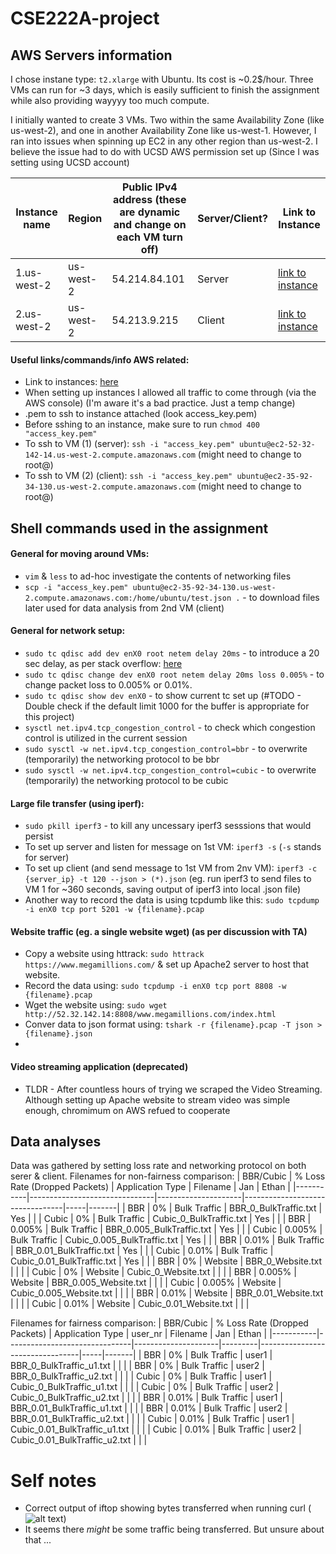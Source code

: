 # CSE222A-project

## AWS Servers information
I chose instane type: `t2.xlarge` with Ubuntu. Its cost is ~0.2$/hour. Three VMs can run for ~3 days, which is easily sufficient to finish the assignment while also providing wayyyy too much compute.

I initially wanted to create 3 VMs. Two within the same Availability Zone (like us-west-2), and one in another Availability Zone like us-west-1. However, I ran into issues when spinning up EC2 in any other region than us-west-2. I believe the issue had to do with UCSD AWS permission set up (Since I was setting using UCSD account)

| Instance name | Region | Public IPv4 address (these are dynamic and change on each VM turn off)  | Server/Client?   | Link to Instance |
|---------------|----------|----------|----------|------------------|
|   1.us-west-2       |   us-west-2  |   54.214.84.101|   Server  | [link to instance](https://us-west-2.console.aws.amazon.com/ec2/home?region=us-west-2#InstanceDetails:instanceId=i-0a12e67effb95a521)      |
|   2.us-west-2       |   us-west-2  |   54.213.9.215  |   Client  | [link to instance](https://us-west-2.console.aws.amazon.com/ec2/home?region=us-west-2#InstanceDetails:instanceId=i-07929b2333abd47c0)      |

#### Useful links/commands/info AWS related:
* Link to instances: [here](https://us-west-2.console.aws.amazon.com/ec2/home?region=us-west-2#Instances:instanceState=running)
* When setting up instances I allowed all traffic to come through (via the AWS console) (I'm aware it's a bad practice. Just a temp change)
* .pem to ssh to instance attached (look access_key.pem)
* Before sshing to an instance, make sure to run `chmod 400 "access_key.pem"`
* To ssh to VM (1) (server): `ssh -i "access_key.pem" ubuntu@ec2-52-32-142-14.us-west-2.compute.amazonaws.com` (might need to change to root@)
* To ssh to VM (2) (client): `ssh -i "access_key.pem" ubuntu@ec2-35-92-34-130.us-west-2.compute.amazonaws.com` (might need to change to root@)


## Shell commands used in the assignment

#### General for moving around VMs:
* `vim` & `less` to ad-hoc investigate the contents of networking files
* `scp -i "access_key.pem" ubuntu@ec2-35-92-34-130.us-west-2.compute.amazonaws.com:/home/ubuntu/test.json .` - to download files later used for data analysis from 2nd VM (client)

#### General for network setup:
* `sudo tc qdisc add dev enX0 root netem delay 20ms` - to introduce a 20 sec delay, as per stack overflow: [here](https://serverfault.com/questions/787006/how-to-add-latency-and-bandwidth-limit-interface-using-tc)
* `sudo tc qdisc change dev enX0 root netem delay 20ms loss 0.005%` - to change packet loss to 0.005% or 0.01%.
* `sudo tc qdisc show dev enX0` - to show current tc set up (#TODO - Double check if the default limit 1000 for the buffer is appropriate for this project)
* `sysctl net.ipv4.tcp_congestion_control` - to check which congestion control is utilized in the current session
* `sudo sysctl -w net.ipv4.tcp_congestion_control=bbr` - to overwrite (temporarily) the networking protocol to be bbr
* `sudo sysctl -w net.ipv4.tcp_congestion_control=cubic` - to overwrite (temporarily) the networking protocol to be cubic

#### Large file transfer (using iperf):
* `sudo pkill iperf3` - to kill any uncessary iperf3 sesssions that would persist
* To set up server and listen for message on 1st VM: `iperf3 -s` (`-s` stands for server)
* To set up client (and send message to 1st VM from 2nv VM): `iperf3 -c {server_ip} -t 120 --json > (*).json` (eg. run iperf3 to send files to VM 1 for ~360 seconds, saving output of iperf3 into local .json file)
* Another way to record the data is using tcpdumb like this: `sudo tcpdump -i enX0 tcp port 5201 -w {filename}.pcap`

#### Website traffic (eg. a single website wget) (as per discussion with TA)
* Copy a website using httrack: `sudo httrack https://www.megamillions.com/` & set up Apache2 server to host that website.
* Record the data using: `sudo tcpdump -i enX0 tcp port 8808 -w {filename}.pcap`
* Wget the website using: `sudo wget http://52.32.142.14:8808/www.megamillions.com/index.html`
* Conver data to json format using: `tshark -r {filename}.pcap -T json >{filename}.json`
* 


#### Video streaming application (deprecated)
* TLDR - After countless hours of trying we scraped the Video Streaming. Although setting up Apache website to stream video was simple enough, chromimum on AWS refued to cooperate


## Data analyses
Data was gathered by setting loss rate and networking protocol on both serer & client.
Filenames for non-fairness comparison:
| BBR/Cubic | % Loss Rate (Dropped Packets) | Application Type    | Filename                        | Jan | Ethan |
|-----------|-------------------------------|---------------------|---------------------------------|-----|-------|
| BBR       | 0%                            | Bulk Traffic        | BBR_0_BulkTraffic.txt           |  Yes   |    |
| Cubic     | 0%                            | Bulk Traffic        | Cubic_0_BulkTraffic.txt         |  Yes   |    |
| BBR       | 0.005%                        | Bulk Traffic        | BBR_0.005_BulkTraffic.txt       |  Yes   |    |
| Cubic     | 0.005%                        | Bulk Traffic        | Cubic_0.005_BulkTraffic.txt     |  Yes   |    |
| BBR       | 0.01%                         | Bulk Traffic        | BBR_0.01_BulkTraffic.txt        |  Yes   |    |
| Cubic     | 0.01%                         | Bulk Traffic        | Cubic_0.01_BulkTraffic.txt      |  Yes   |    |
| BBR       | 0%                            | Website             | BBR_0_Website.txt               |     |    |
| Cubic     | 0%                            | Website             | Cubic_0_Website.txt             |     |    |
| BBR       | 0.005%                        | Website             | BBR_0.005_Website.txt           |     |    |
| Cubic     | 0.005%                        | Website             | Cubic_0.005_Website.txt         |     |    |
| BBR       | 0.01%                         | Website             | BBR_0.01_Website.txt            |     |    |
| Cubic     | 0.01%                         | Website             | Cubic_0.01_Website.txt          |     |    |


Filenames for fairness comparison:
| BBR/Cubic | % Loss Rate (Dropped Packets) | Application Type    | user_nr | Filename                        | Jan | Ethan |
|-----------|-------------------------------|---------------------|---------|---------------------------------|-----|-------|
| BBR       | 0%                            | Bulk Traffic        |  user1  | BBR_0_BulkTraffic_u1.txt        |     |       |
| BBR       | 0%                            | Bulk Traffic        |  user2  | BBR_0_BulkTraffic_u2.txt        |     |       |
| Cubic     | 0%                            | Bulk Traffic        |  user1  | Cubic_0_BulkTraffic_u1.txt      |     |       |
| Cubic     | 0%                            | Bulk Traffic        |  user2  | Cubic_0_BulkTraffic_u2.txt      |     |       |
| BBR       | 0.01%                         | Bulk Traffic        |  user1  | BBR_0.01_BulkTraffic_u1.txt     |     |       |
| BBR       | 0.01%                         | Bulk Traffic        |  user2  | BBR_0.01_BulkTraffic_u2.txt     |     |       |
| Cubic     | 0.01%                         | Bulk Traffic        |  user1  | Cubic_0.01_BulkTraffic_u1.txt   |     |       |
| Cubic     | 0.01%                         | Bulk Traffic        |  user2  | Cubic_0.01_BulkTraffic_u2.txt   |     |       |




# Self notes
* Correct output of iftop showing bytes transferred when running curl (![alt text](image.png))
* It seems there *might* be some traffic being transferred. But unsure about that ...

